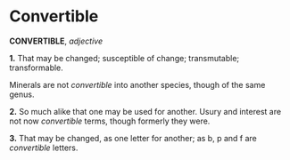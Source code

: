 # Convertible

**CONVERTIBLE**, _adjective_

**1.** That may be changed; susceptible of change; transmutable; transformable.

Minerals are not _convertible_ into another species, though of the same genus.

**2.** So much alike that one may be used for another. Usury and interest are not now _convertible_ terms, though formerly they were.

**3.** That may be changed, as one letter for another; as b, p and f are _convertible_ letters.